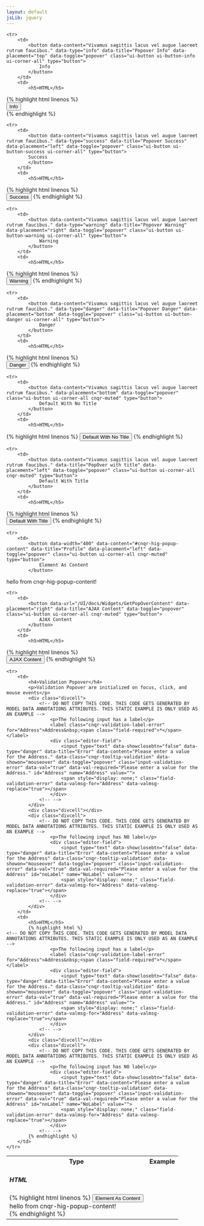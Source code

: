 ```yaml
---
layout: default
jsLib: jquery
---
```


<table class="reporttable reporttable-lg">
	<tbody><tr>
		<th>Type</th>
		<th>Example</th>
	</tr>

	<tr>
		<td>
			<button data-content="Vivamus sagittis lacus vel augue laoreet rutrum faucibus." data-type="info" data-title="Popover Info" data-placement="top" data-toggle="popover" class="ui-button ui-button-info ui-corner-all" type="button">
				Info
			</button>
		</td>
		<td>
			<h5>HTML</h5>
{% highlight html linenos %}			
			<button data-content="Vivamus sagittis lacus vel augue laoreet rutrum faucibus." data-type="info" data-title="Popover Info" data-placement="top" data-toggle="popover" class="ui-button ui-button-info ui-corner-all" type="button">
				Info
			</button>	
{% endhighlight %}
</td>
	</tr>

	<tr>
		<td>
			<button data-content="Vivamus sagittis lacus vel augue laoreet rutrum faucibus." data-type="success" data-title="Popover Success" data-placement="left" data-toggle="popover" class="ui-button ui-button-success ui-corner-all" type="button">
			Success
			</button>
		</td>
		<td>
			<h5>HTML</h5>
{% highlight html linenos %}				
			<button data-content="Vivamus sagittis lacus vel augue laoreet rutrum faucibus." data-type="success" data-title="Popover Success" data-placement="left" data-toggle="popover" class="ui-button ui-button-success ui-corner-all" type="button">
			Success
			</button>
{% endhighlight %}			
		</td>
	</tr>

	<tr>
		<td>
			<button data-content="Vivamus sagittis lacus vel augue laoreet rutrum faucibus." data-type="warning" data-title="Popover Warning" data-placement="right" data-toggle="popover" class="ui-button ui-button-warning ui-corner-all" type="button">
				Warning
			</button>
		</td>
		<td>
			<h5>HTML</h5>
{% highlight html linenos %}			
			<button data-content="Vivamus sagittis lacus vel augue laoreet rutrum faucibus." data-type="warning" data-title="Popover Warning" data-placement="right" data-toggle="popover" class="ui-button ui-button-warning ui-corner-all" type="button">
				Warning
			</button>
{% endhighlight %}			
		</td>
	</tr>

	<tr>
		<td>
			<button data-content="Vivamus sagittis lacus vel augue laoreet rutrum faucibus." data-type="danger" data-title="Popover Danger" data-placement="bottom" data-toggle="popover" class="ui-button ui-button-danger ui-corner-all" type="button">
				Danger
			</button>
		</td>
		<td>
			<h5>HTML</h5>
{% highlight html linenos  %}			
			<button data-content="Vivamus sagittis lacus vel augue laoreet rutrum faucibus." data-type="danger" data-title="Popover Danger" data-placement="bottom" data-toggle="popover" class="ui-button ui-button-danger ui-corner-all" type="button">
				Danger
			</button>
{% endhighlight %}			
		</td>
	</tr>

	<tr>
		<td>
			<button data-content="Vivamus sagittis lacus vel augue laoreet rutrum faucibus." data-placement="bottom" data-toggle="popover" class="ui-button ui-corner-all cnqr-muted" type="button">
				Default With No Title
			</button>
		</td>
		<td>
			<h5>HTML</h5>
{% highlight html linenos  %}
			<button data-content="Vivamus sagittis lacus vel augue laoreet rutrum faucibus." data-placement="bottom" data-toggle="popover" class="ui-button ui-corner-all cnqr-muted" type="button">
				Default With No Title
			</button>
{% endhighlight %}			
		</td>
	</tr>

	<tr>
		<td>
			<button data-content="Vivamus sagittis lacus vel augue laoreet rutrum faucibus." data-title="PopOver with title" data-placement="left" data-toggle="popover" class="ui-button ui-corner-all cnqr-muted" type="button">
				Default With Title
			</button>
		</td>
		<td>
			<h5>HTML</h5>
{% highlight html linenos  %}			
			<button data-content="Vivamus sagittis lacus vel augue laoreet rutrum faucibus." data-title="PopOver with title" data-placement="left" data-toggle="popover" class="ui-button ui-corner-all cnqr-muted" type="button">
				Default With Title
			</button>
{% endhighlight %}	
		</td>
	</tr>

	<tr>
		<td>
			<button data-width="400" data-content="#cnqr-hig-popup-content" data-title="Profile" data-placement="left" data-toggle="popover" class="ui-button ui-corner-all cnqr-muted" type="button">
				Element As Content
			</button>
<div id="cnqr-hig-popup-content" class="cnqr-hide">hello from cnqr-hig-popup-content!</div>			
		</td>
		<td>
			<h5>HTML</h5>
{% highlight html linenos  %}			
			<button data-width="400" data-content="#cnqr-hig-popup-content" data-title="Profile" data-placement="left" data-toggle="popover" class="ui-button ui-corner-all cnqr-muted" type="button">
				Element As Content
			</button>
			
<div id="cnqr-hig-popup-content" class="cnqr-hide">hello from cnqr-hig-popup-content!</div>			
{% endhighlight %}				
		</td>
	</tr>

	<tr>
		<td>
			<button data-url="/UI/docs/Widgets/GetPopOverContent" data-placement="right" data-title="AJAX Content" data-toggle="popover" class="ui-button ui-corner-all cnqr-muted" type="button">
				AJAX Content
			</button>
		</td>
		<td>
			<h5>HTML</h5>
{% highlight html linenos %}				
			<button data-url="/UI/docs/Widgets/GetPopOverContent" data-placement="right" data-title="AJAX Content" data-toggle="popover" class="ui-button ui-corner-all cnqr-muted" type="button">
				AJAX Content
			</button>
{% endhighlight %}				
		</td>
	</tr>

	<tr>
		<td>
			<h4>Validation Popover</h4>
			<p>Validation Popover are initialized on focus, click, and mouse events</p>
			<div class="divcell">
				<!-- DO NOT COPY THIS CODE. THIS CODE GETS GENERATED BY MODEL DATA ANNOTATIONS ATTRIBUTES. THIS STATIC EXAMPLE IS ONLY USED AS AN EXAMPLE -->
					<p>The following input has a label</p>
					<label class="cnqr-validation-label-error" for="Address">Address&nbsp;<span class="field-required">*</span></label>		
					<div class="editor-field">
						<input type="text" data-showclosebtn="false" data-type="danger" data-title="Error" data-content="Please enter a value for the Address." data-class="cnqr-tooltip-validation" data-showon="mouseover" data-toggle="popover" class="input-validation-error" data-val="true" data-val-required="Please enter a value for the Address." id="Address" name="Address" value="">
						<span style="display: none;" class="field-validation-error" data-valmsg-for="Address" data-valmsg-replace="true"></span>
					</div>
				<!-- -->
			</div>
			<div class="divcell"></div>
			<div class="divcell">
				<!-- DO NOT COPY THIS CODE. THIS CODE GETS GENERATED BY MODEL DATA ANNOTATIONS ATTRIBUTES. THIS STATIC EXAMPLE IS ONLY USED AS AN EXAMPLE -->
					<p>The following input has NO label</p>
					<div class="editor-field">
						<input type="text" data-showclosebtn="false" data-type="danger" data-title="Error" data-content="Please enter a value for the Address" data-class="cnqr-tooltip-validation" data-showon="mouseover" data-toggle="popover" class="input-validation-error" data-val="true" data-val-required="Please enter a value for the Address" id="noLabel" name="NoLabel" value="">
						<span style="display: none;" class="field-validation-error" data-valmsg-for="Address" data-valmsg-replace="true"></span>
					</div>
				<!-- -->
			</div>
		</td>
		<td>
			<h5>HTML</h5>
			{% highlight html %}	
	<!-- DO NOT COPY THIS CODE. THIS CODE GETS GENERATED BY MODEL DATA ANNOTATIONS ATTRIBUTES. THIS STATIC EXAMPLE IS ONLY USED AS AN EXAMPLE -->
					<p>The following input has a label</p>
					<label class="cnqr-validation-label-error" for="Address">Address&nbsp;<span class="field-required">*</span></label>		
					<div class="editor-field">
						<input type="text" data-showclosebtn="false" data-type="danger" data-title="Error" data-content="Please enter a value for the Address." data-class="cnqr-tooltip-validation" data-showon="mouseover" data-toggle="popover" class="input-validation-error" data-val="true" data-val-required="Please enter a value for the Address." id="Address" name="Address" value="">
						<span style="display: none;" class="field-validation-error" data-valmsg-for="Address" data-valmsg-replace="true"></span>
					</div>
				<!-- -->
			</div>
			<div class="divcell"></div>
			<div class="divcell">
				<!-- DO NOT COPY THIS CODE. THIS CODE GETS GENERATED BY MODEL DATA ANNOTATIONS ATTRIBUTES. THIS STATIC EXAMPLE IS ONLY USED AS AN EXAMPLE -->
					<p>The following input has NO label</p>
					<div class="editor-field">
						<input type="text" data-showclosebtn="false" data-type="danger" data-title="Error" data-content="Please enter a value for the Address" data-class="cnqr-tooltip-validation" data-showon="mouseover" data-toggle="popover" class="input-validation-error" data-val="true" data-val-required="Please enter a value for the Address" id="noLabel" name="NoLabel" value="">
						<span style="display: none;" class="field-validation-error" data-valmsg-for="Address" data-valmsg-replace="true"></span>
					</div>
				<!-- -->
			{% endhighlight %}	
		</td>
	</tr>
</tbody></table>
